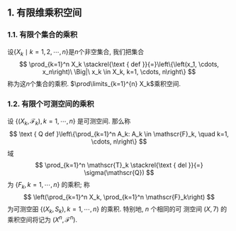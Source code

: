 ## 1. 有限维乘积空间
### 1.1. 有限个集合的乘积
设$\{X_k\mid k=1,2,\cdots, n\}$是$n$个非空集合, 我们把集合
$$
\prod_{k=1}^n X_k \stackrel{\text { def }}{=}\left\{\left(x_1, \cdots, x_n\right)\ \Big|\ x_k \in X_k, k=1, \cdots, n\right\}
$$
称为这$n$个集合的乘积. $\prod\limits_{k=1}^{n} X_k$乘积空间. 

### 1.2. 有限个可测空间的乘积
设 $\left\{\left(X_k, \mathscr{F}_k\right), k=1, \cdots, n\right\}$ 是可测空间. 那么称
$$
\text { Q def }\left\{\prod_{k=1}^n A_k: A_k \in \mathscr{F}_k, \quad k=1, \cdots, n\right\}
$$
域
$$
\prod_{k=1}^n \mathscr{T}_k \stackrel{\text { del }}{=} \sigma(\mathscr{Q})
$$
为 $\left\{F_k, k=1, \cdots, n\right\}$ 的乘积; 称
$$
\left(\prod_{k=1}^n X_k, \prod_{k=1}^n \mathscr{F}_k\right)
$$
为可测空昍 $\left\{\left(X_k, S_k\right), k=1, \cdots, n\right\}$ 的乘积. 特别地, $n$ 个相同的可 测空间 $(X, \mathscr{7})$ 的乘积空间将记为 $\left(X^n, \mathscr{F}^n\right)$.